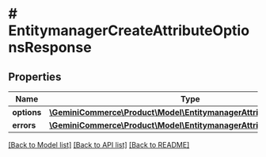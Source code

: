 # # EntitymanagerCreateAttributeOptionsResponse


## Properties


Name | Type | Description | Notes
------------ | ------------- | ------------- | -------------
**options**| [**\GeminiCommerce\Product\Model\EntitymanagerAttributeOption[]**](EntitymanagerAttributeOption.md) |   | [optional]
**errors**| [**\GeminiCommerce\Product\Model\EntitymanagerAttributeOptionErrors[]**](EntitymanagerAttributeOptionErrors.md) |   | [optional]


[[Back to Model list]](../../README.md#models) [[Back to API list]](../../README.md#endpoints) [[Back to README]](../../README.md)